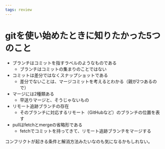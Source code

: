 ```yaml
---
tags: review
---
```


# gitを使い始めたときに知りたかった5つのこと

- ブランチはコミットを指すラベルのようなものである
	- ブランチはコミットの集まりのことではない
- コミットは差分ではなくスナップショットである
	- 差分でないことは、マージコミットを考えるとわかる（親が2つあるので）
- マージには2種類ある
	- 早送りマージと、そうじゃないもの
- リモート追跡ブランチの存在
	- そのブランチに対応するリモート（GitHubなど）のブランチの位置を表す
- pullはfetchとmergeの省略形である
	- fetchでコミットを持ってきて、リモート追跡ブランチをマージする

コンフリクトが起きる条件と解消方法みたいなのも気になるかもしれない。
